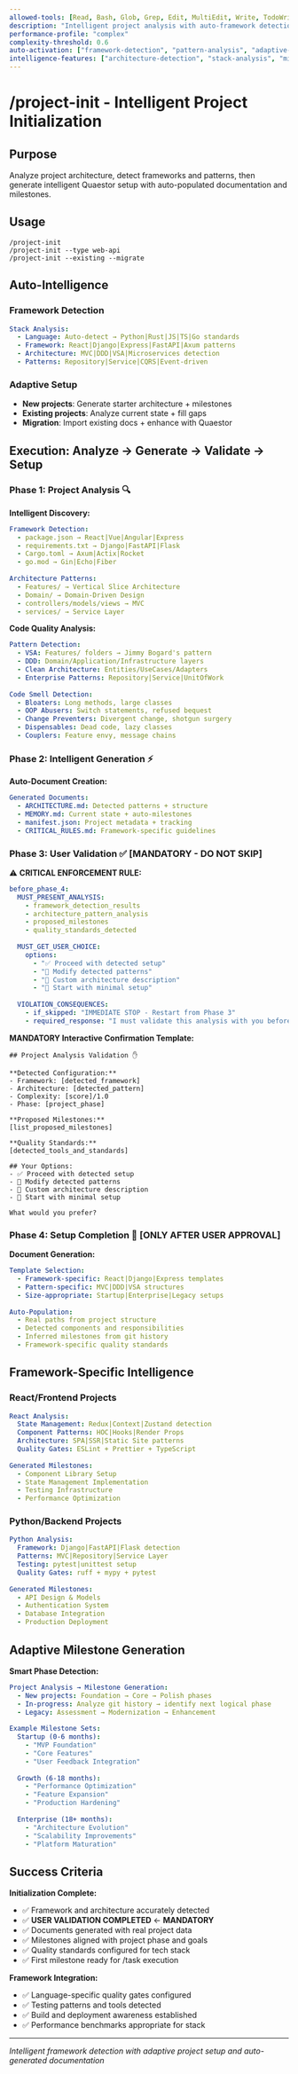 ```yaml
---
allowed-tools: [Read, Bash, Glob, Grep, Edit, MultiEdit, Write, TodoWrite, Task]
description: "Intelligent project analysis with auto-framework detection and adaptive setup"
performance-profile: "complex"
complexity-threshold: 0.6
auto-activation: ["framework-detection", "pattern-analysis", "adaptive-setup"]
intelligence-features: ["architecture-detection", "stack-analysis", "milestone-generation"]
---
```


# /project-init - Intelligent Project Initialization

## Purpose
Analyze project architecture, detect frameworks and patterns, then generate intelligent Quaestor setup with auto-populated documentation and milestones.

## Usage
```
/project-init
/project-init --type web-api
/project-init --existing --migrate
```

## Auto-Intelligence

### Framework Detection
```yaml
Stack Analysis:
  - Language: Auto-detect → Python|Rust|JS|TS|Go standards
  - Framework: React|Django|Express|FastAPI|Axum patterns
  - Architecture: MVC|DDD|VSA|Microservices detection
  - Patterns: Repository|Service|CQRS|Event-driven
```

### Adaptive Setup
- **New projects**: Generate starter architecture + milestones
- **Existing projects**: Analyze current state + fill gaps
- **Migration**: Import existing docs + enhance with Quaestor

## Execution: Analyze → Generate → Validate → Setup

### Phase 1: Project Analysis 🔍

**Intelligent Discovery:**
```yaml
Framework Detection:
  - package.json → React|Vue|Angular|Express
  - requirements.txt → Django|FastAPI|Flask
  - Cargo.toml → Axum|Actix|Rocket
  - go.mod → Gin|Echo|Fiber
  
Architecture Patterns:
  - Features/ → Vertical Slice Architecture
  - Domain/ → Domain-Driven Design
  - controllers/models/views → MVC
  - services/ → Service Layer
```

**Code Quality Analysis:**
```yaml
Pattern Detection:
  - VSA: Features/ folders → Jimmy Bogard's pattern
  - DDD: Domain/Application/Infrastructure layers
  - Clean Architecture: Entities/UseCases/Adapters
  - Enterprise Patterns: Repository|Service|UnitOfWork
  
Code Smell Detection:
  - Bloaters: Long methods, large classes
  - OOP Abusers: Switch statements, refused bequest
  - Change Preventers: Divergent change, shotgun surgery
  - Dispensables: Dead code, lazy classes
  - Couplers: Feature envy, message chains
```

### Phase 2: Intelligent Generation ⚡
**Auto-Document Creation:**
```yaml
Generated Documents:
  - ARCHITECTURE.md: Detected patterns + structure
  - MEMORY.md: Current state + auto-milestones  
  - manifest.json: Project metadata + tracking
  - CRITICAL_RULES.md: Framework-specific guidelines
```

### Phase 3: User Validation ✅ **[MANDATORY - DO NOT SKIP]**

⚠️ **CRITICAL ENFORCEMENT RULE:**
```yaml
before_phase_4:
  MUST_PRESENT_ANALYSIS:
    - framework_detection_results
    - architecture_pattern_analysis  
    - proposed_milestones
    - quality_standards_detected
  
  MUST_GET_USER_CHOICE:
    options:
      - "✅ Proceed with detected setup"
      - "🔄 Modify detected patterns" 
      - "📝 Custom architecture description"
      - "🚫 Start with minimal setup"
  
  VIOLATION_CONSEQUENCES:
    - if_skipped: "IMMEDIATE STOP - Restart from Phase 3"
    - required_response: "I must validate this analysis with you before proceeding"
```

**MANDATORY Interactive Confirmation Template:**
```
## Project Analysis Validation ✋

**Detected Configuration:**
- Framework: [detected_framework]
- Architecture: [detected_pattern]
- Complexity: [score]/1.0
- Phase: [project_phase]

**Proposed Milestones:**
[list_proposed_milestones]

**Quality Standards:**
[detected_tools_and_standards]

## Your Options:
- ✅ Proceed with detected setup
- 🔄 Modify detected patterns
- 📝 Custom architecture description  
- 🚫 Start with minimal setup

What would you prefer?
```

### Phase 4: Setup Completion 🚀 **[ONLY AFTER USER APPROVAL]**

**Document Generation:**
```yaml
Template Selection:
  - Framework-specific: React|Django|Express templates
  - Pattern-specific: MVC|DDD|VSA structures
  - Size-appropriate: Startup|Enterprise|Legacy setups
  
Auto-Population:
  - Real paths from project structure
  - Detected components and responsibilities
  - Inferred milestones from git history
  - Framework-specific quality standards
```

## Framework-Specific Intelligence

### React/Frontend Projects
```yaml
React Analysis:
  State Management: Redux|Context|Zustand detection
  Component Patterns: HOC|Hooks|Render Props
  Architecture: SPA|SSR|Static Site patterns
  Quality Gates: ESLint + Prettier + TypeScript
  
Generated Milestones:
  - Component Library Setup
  - State Management Implementation
  - Testing Infrastructure
  - Performance Optimization
```

### Python/Backend Projects
```yaml
Python Analysis:
  Framework: Django|FastAPI|Flask detection
  Patterns: MVC|Repository|Service Layer
  Testing: pytest|unittest setup
  Quality Gates: ruff + mypy + pytest
  
Generated Milestones:
  - API Design & Models
  - Authentication System
  - Database Integration
  - Production Deployment
```

## Adaptive Milestone Generation
**Smart Phase Detection:**
```yaml
Project Analysis → Milestone Generation:
  - New projects: Foundation → Core → Polish phases
  - In-progress: Analyze git history → identify next logical phase
  - Legacy: Assessment → Modernization → Enhancement
  
Example Milestone Sets:
  Startup (0-6 months):
    - "MVP Foundation"
    - "Core Features"
    - "User Feedback Integration"
  
  Growth (6-18 months):
    - "Performance Optimization"
    - "Feature Expansion"
    - "Production Hardening"
  
  Enterprise (18+ months):
    - "Architecture Evolution"
    - "Scalability Improvements"
    - "Platform Maturation"
```

## Success Criteria
**Initialization Complete:**
- ✅ Framework and architecture accurately detected
- ✅ **USER VALIDATION COMPLETED** ← **MANDATORY**
- ✅ Documents generated with real project data
- ✅ Milestones aligned with project phase and goals
- ✅ Quality standards configured for tech stack
- ✅ First milestone ready for /task execution

**Framework Integration:**
- ✅ Language-specific quality gates configured
- ✅ Testing patterns and tools detected
- ✅ Build and deployment awareness established
- ✅ Performance benchmarks appropriate for stack

---
*Intelligent framework detection with adaptive project setup and auto-generated documentation*

